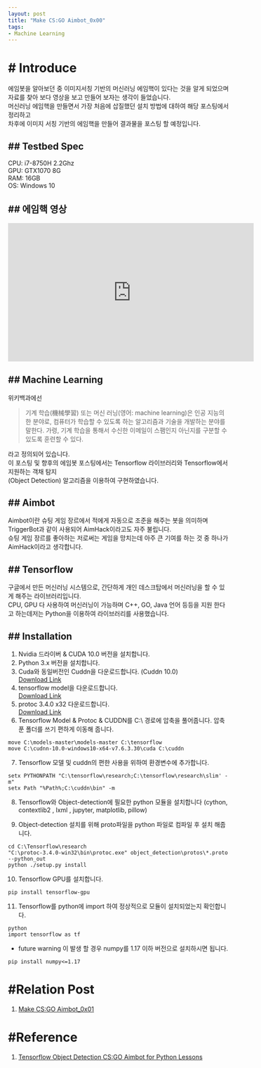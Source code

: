 ```yaml
---
layout: post
title: "Make CS:GO Aimbot_0x00"
tags:
- Machine Learning
---
```


# # Introduce
에임봇을 알아보던 중 이미지서칭 기반의 머신러닝 에임핵이 있다는 것을 알게 되었으며  
자료를 찾아 보다 영상을 보고 만들어 보자는 생각이 들었습니다.  
머신러닝 에임핵을 만들면서 가장 처음에 삽질했던 설치 방법에 대하여 해당 포스팅에서 정리하고  
차후에 이미지 서칭 기반의 에임핵을 만들어 결과물을 포스팅 할 예정입니다.  

## ## Testbed Spec
CPU: i7-8750H 2.2Ghz  
GPU: GTX1070 8G  
RAM: 16GB  
OS: Windows 10  

## ## 에임핵 영상
<iframe width="560" height="315" src="https://www.youtube.com/embed/vd7NlRYPkZw" frameborder="0" allow="accelerometer; autoplay; encrypted-media; gyroscope; picture-in-picture" allowfullscreen></iframe>

## ## Machine Learning
위키백과에선  
> 기계 학습(機械學習) 또는 머신 러닝(영어: machine learning)은 인공 지능의 한 분야로, 컴퓨터가 학습할 수 있도록 하는 알고리즘과 기술을 개발하는 분야를 말한다. 가령, 기계 학습을 통해서 수신한 이메일이 스팸인지 아닌지를 구분할 수 있도록 훈련할 수 있다.

라고 정의되어 있습니다.  
이 포스팅 및 향후의 에임봇 포스팅에서는 Tensorflow 라이브러리와 Tensorflow에서 지원하는 객채 탐지  
(Object Detection) 알고리즘을 이용하여 구현하였습니다.  

## ## Aimbot
Aimbot이란 슈팅 게임 장르에서 적에게 자동으로 조준을 해주는 봇을 의미하며 TriggerBot과 같이 사용되어 AimHack이라고도 자주 불립니다.  
슈팅 게임 장르를 좋아하는 저로써는 게임을 망치는데 아주 큰 기여를 하는 것 중 하나가 AimHack이라고 생각합니다.

## ## Tensorflow
구글에서 만든 머신러닝 시스템으로, 간단하게 개인 데스크탑에서 머신러닝을 할 수 있게 해주는 라이브러리입니다.  
CPU, GPU 다 사용하여 머신러닝이 가능하며 C++, GO, Java 언어 등등을 지원 한다고 하는데저는 Python을 이용하여 라이브러리를 사용했습니다.  

## ## Installation
1. Nvidia 드라이버 & CUDA 10.0 버전을 설치합니다.
2. Python 3.x 버전을 설치합니다.
3. Cuda와 동일버전인 Cuddn을 다운로드합니다. (Cuddn 10.0)  
[Download Link](https://developer.nvidia.com/cudnn)
4. tensorflow model을 다운로드합니다.  
[Download Link](https://github.com/tensorflow/models)
5. protoc 3.4.0 x32 다운로드합니다.  
[Download Link](https://github.com/protocolbuffers/protobuf/releases/tag/v3.4.0)
6. Tensorflow Model & Protoc & CUDDN를 C:\ 경로에 압축을 풀어줍니다.
압축 푼 폴더를 쓰기 편하게 이동해 줍니다.
```
move C:\models-master\models-master C:\tensorflow
move C:\cudnn-10.0-windows10-x64-v7.6.3.30\cuda C:\cuddn
```
7. Tensorflow 모델 및 cuddn의 편한 사용을 위하여 환경변수에 추가합니다.
```
setx PYTHONPATH "C:\tensorflow\research;C:\tensorflow\research\slim' -m"
setx Path "%Path%;C:\cuddn\bin" -m
```
8. Tensorflow와 Object-detection에 필요한 python 모듈을 설치합니다
(cython, contextlib2 , lxml , jupyter, matplotlib, pillow)  

9. Object-detection 설치를 위해 proto파일을 python 파일로 컴파일 후 설치 해줍니다.
```
cd C:\Tensorflow\research
"C:\protoc-3.4.0-win32\bin\protoc.exe" object_detection\protos\*.proto --python_out
python ./setup.py install
```
10. Tensorflow GPU를 설치합니다.
```
pip install tensorflow-gpu
```
11. Tensorflow를 python에 import 하여 정상적으로 모듈이 설치되었는지 확인합니다.
```
python
import tensorflow as tf
```

- future warning 이 발생 할 경우 numpy를 1.17 이하 버전으로 설치하시면 됩니다.
```
pip install numpy<=1.17
```
# #Relation Post
1. [Make CS:GO Aimbot_0x01](https://holiam.kr/mls/2019-11-23-CSGOAimbot-1.html)

# #Reference
1. [Tensorflow Object Detection CS:GO Aimbot for Python Lessons](https://www.youtube.com/watch?v=HX2yXajg8Ts&list=PLbMO9c_jUD46x-d4pIj_STGK6CWWkw0Vv)  



